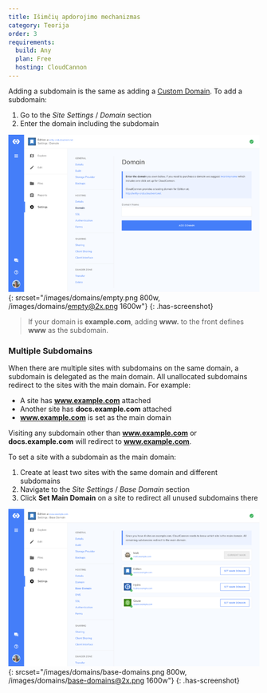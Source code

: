 ```yaml
---
title: Išimčių apdorojimo mechanizmas
category: Teorija
order: 3
requirements:
  build: Any
  plan: Free
  hosting: CloudCannon
---
```


Adding a subdomain is the same as adding a [Custom Domain](/domains/custom-domains/). To add a subdomain:

1. Go to the *Site Settings* / *Domain* section
2. Enter the domain including the subdomain

![Site settings domain section with subdomain](/images/domains/empty.png){: srcset="/images/domains/empty.png 800w, /images/domains/empty@2x.png 1600w"}
{: .has-screenshot}

> If your domain is **example.com**, adding **www.** to the front defines **www** as the subdomain.


### Multiple Subdomains

When there are multiple sites with subdomains on the same domain, a subdomain is delegated as the main domain. All unallocated subdomains redirect to the sites with the main domain. For example:

* A site has **www.example.com** attached
* Another site has **docs.example.com** attached
* **www.example.com** is set as the main domain

Visiting any subdomain other than **www.example.com** or **docs.example.com** will redirect to **www.example.com**.

To set a site with a subdomain as the main domain:

1. Create at least two sites with the same domain and different subdomains
2. Navigate to the *Site Settings* / *Base Domain* section
3. Click **Set Main Domain** on a site to redirect all unused subdomains there

![CloudCannon Base Domain interface](/images/domains/base-domains.png){: srcset="/images/domains/base-domains.png 800w, /images/domains/base-domains@2x.png 1600w"}
{: .has-screenshot}

